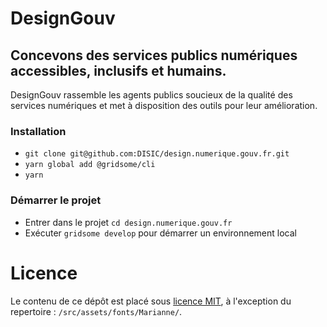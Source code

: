 # DesignGouv
## Concevons des services publics numériques accessibles, inclusifs et humains.
DesignGouv rassemble les agents publics soucieux de la qualité des services numériques et met à disposition des outils pour leur amélioration.

### Installation

- `git clone git@github.com:DISIC/design.numerique.gouv.fr.git`
- `yarn global add @gridsome/cli`
- `yarn`

### Démarrer le projet
- Entrer dans le projet `cd design.numerique.gouv.fr`
- Exécuter `gridsome develop` pour démarrer un environnement local


# Licence
Le contenu de ce dépôt est placé sous [licence MIT](/blob/master/LICENSE), à l'exception du repertoire : `/src/assets/fonts/Marianne/`. 
